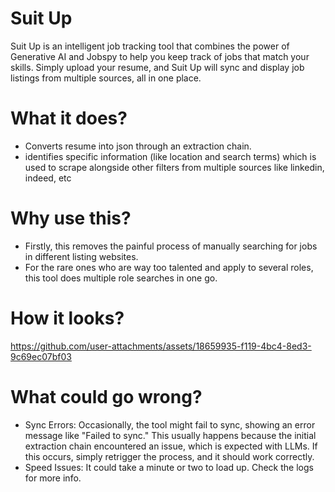 # Suit Up
Suit Up is an intelligent job tracking tool that combines the power of Generative AI and Jobspy to help you keep track of jobs that match your skills. Simply upload your resume, and Suit Up will sync and display job listings from multiple sources, all in one place.

# What it does?

- Converts resume into json through an extraction chain.
- identifies specific information (like location and search terms) which is used to scrape alongside other filters from multiple sources like linkedin, indeed, etc

# Why use this?
- Firstly, this removes the painful process of manually searching for jobs in different listing websites.
- For the rare ones who are way too talented and apply to several roles, this tool does multiple role searches in one go.

# How it looks?
https://github.com/user-attachments/assets/18659935-f119-4bc4-8ed3-9c69ec07bf03

# What could go wrong?
- Sync Errors: Occasionally, the tool might fail to sync, showing an error message like "Failed to sync." This usually happens because the initial extraction chain encountered an issue, which is expected with LLMs. If this occurs, simply retrigger the process, and it should work correctly.
- Speed Issues: It could take a minute or two to load up. Check the logs for more info.
